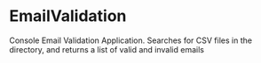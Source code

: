 # EmailValidation
Console Email Validation Application. Searches for CSV files in the directory, and returns a list of valid and invalid emails
